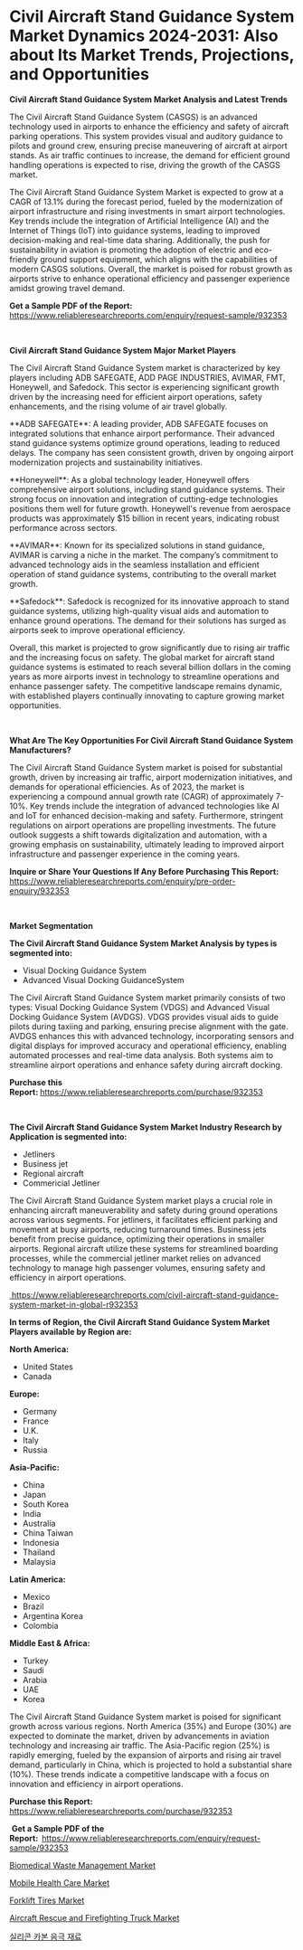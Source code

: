 <p><h1>Civil Aircraft Stand Guidance System Market Dynamics 2024-2031: Also about Its Market Trends, Projections, and Opportunities</h1></p><p><strong>Civil Aircraft Stand Guidance System Market Analysis and Latest Trends</strong></p>
<p><p>The Civil Aircraft Stand Guidance System (CASGS) is an advanced technology used in airports to enhance the efficiency and safety of aircraft parking operations. This system provides visual and auditory guidance to pilots and ground crew, ensuring precise maneuvering of aircraft at airport stands. As air traffic continues to increase, the demand for efficient ground handling operations is expected to rise, driving the growth of the CASGS market.</p><p>The Civil Aircraft Stand Guidance System Market is expected to grow at a CAGR of 13.1% during the forecast period, fueled by the modernization of airport infrastructure and rising investments in smart airport technologies. Key trends include the integration of Artificial Intelligence (AI) and the Internet of Things (IoT) into guidance systems, leading to improved decision-making and real-time data sharing. Additionally, the push for sustainability in aviation is promoting the adoption of electric and eco-friendly ground support equipment, which aligns with the capabilities of modern CASGS solutions. Overall, the market is poised for robust growth as airports strive to enhance operational efficiency and passenger experience amidst growing travel demand.</p></p>
<p><strong>Get a Sample PDF of the Report:&nbsp;</strong> <a href="https://www.reliableresearchreports.com/enquiry/request-sample/932353">https://www.reliableresearchreports.com/enquiry/request-sample/932353</a></p>
<p>&nbsp;</p>
<p><strong>Civil Aircraft Stand Guidance System Major Market Players</strong></p>
<p><p>The Civil Aircraft Stand Guidance System market is characterized by key players including ADB SAFEGATE, ADD PAGE INDUSTRIES, AVIMAR, FMT, Honeywell, and Safedock. This sector is experiencing significant growth driven by the increasing need for efficient airport operations, safety enhancements, and the rising volume of air travel globally.</p><p>**ADB SAFEGATE**: A leading provider, ADB SAFEGATE focuses on integrated solutions that enhance airport performance. Their advanced stand guidance systems optimize ground operations, leading to reduced delays. The company has seen consistent growth, driven by ongoing airport modernization projects and sustainability initiatives.</p><p>**Honeywell**: As a global technology leader, Honeywell offers comprehensive airport solutions, including stand guidance systems. Their strong focus on innovation and integration of cutting-edge technologies positions them well for future growth. Honeywell's revenue from aerospace products was approximately $15 billion in recent years, indicating robust performance across sectors.</p><p>**AVIMAR**: Known for its specialized solutions in stand guidance, AVIMAR is carving a niche in the market. The company’s commitment to advanced technology aids in the seamless installation and efficient operation of stand guidance systems, contributing to the overall market growth.</p><p>**Safedock**: Safedock is recognized for its innovative approach to stand guidance systems, utilizing high-quality visual aids and automation to enhance ground operations. The demand for their solutions has surged as airports seek to improve operational efficiency.</p><p>Overall, this market is projected to grow significantly due to rising air traffic and the increasing focus on safety. The global market for aircraft stand guidance systems is estimated to reach several billion dollars in the coming years as more airports invest in technology to streamline operations and enhance passenger safety. The competitive landscape remains dynamic, with established players continually innovating to capture growing market opportunities.</p></p>
<p>&nbsp;</p>
<p><strong>What Are The Key Opportunities For Civil Aircraft Stand Guidance System Manufacturers?</strong></p>
<p><p>The Civil Aircraft Stand Guidance System market is poised for substantial growth, driven by increasing air traffic, airport modernization initiatives, and demands for operational efficiencies. As of 2023, the market is experiencing a compound annual growth rate (CAGR) of approximately 7-10%. Key trends include the integration of advanced technologies like AI and IoT for enhanced decision-making and safety. Furthermore, stringent regulations on airport operations are propelling investments. The future outlook suggests a shift towards digitalization and automation, with a growing emphasis on sustainability, ultimately leading to improved airport infrastructure and passenger experience in the coming years.</p></p>
<p><strong>Inquire or Share Your Questions If Any Before Purchasing This Report:</strong> <a href="https://www.reliableresearchreports.com/enquiry/pre-order-enquiry/932353">https://www.reliableresearchreports.com/enquiry/pre-order-enquiry/932353</a></p>
<p>&nbsp;</p>
<p><strong>Market Segmentation</strong></p>
<p><strong>The Civil Aircraft Stand Guidance System Market Analysis by types is segmented into:</strong></p>
<p><ul><li>Visual Docking Guidance System</li><li>Advanced Visual Docking GuidanceSystem</li></ul></p>
<p><p>The Civil Aircraft Stand Guidance System market primarily consists of two types: Visual Docking Guidance System (VDGS) and Advanced Visual Docking Guidance System (AVDGS). VDGS provides visual aids to guide pilots during taxiing and parking, ensuring precise alignment with the gate. AVDGS enhances this with advanced technology, incorporating sensors and digital displays for improved accuracy and operational efficiency, enabling automated processes and real-time data analysis. Both systems aim to streamline airport operations and enhance safety during aircraft docking.</p></p>
<p><strong>Purchase this Report:&nbsp;</strong><a href="https://www.reliableresearchreports.com/purchase/932353">https://www.reliableresearchreports.com/purchase/932353</a></p>
<p>&nbsp;</p>
<p><strong>The Civil Aircraft Stand Guidance System Market Industry Research by Application is segmented into:</strong></p>
<p><ul><li>Jetliners</li><li>Business jet</li><li>Regional aircraft</li><li>Commericial Jetliner</li></ul></p>
<p><p>The Civil Aircraft Stand Guidance System market plays a crucial role in enhancing aircraft maneuverability and safety during ground operations across various segments. For jetliners, it facilitates efficient parking and movement at busy airports, reducing turnaround times. Business jets benefit from precise guidance, optimizing their operations in smaller airports. Regional aircraft utilize these systems for streamlined boarding processes, while the commercial jetliner market relies on advanced technology to manage high passenger volumes, ensuring safety and efficiency in airport operations.</p></p>
<p><a href="https://www.reliableresearchreports.com/civil-aircraft-stand-guidance-system-market-in-global-r932353">&nbsp;https://www.reliableresearchreports.com/civil-aircraft-stand-guidance-system-market-in-global-r932353</a></p>
<p><strong>In terms of Region, the Civil Aircraft Stand Guidance System Market Players available by Region are:</strong></p>
<p>
    <p> <strong> North America: </strong>
        <ul>
            <li>United States</li>
            <li>Canada</li>
        </ul>
        </p> 
    <p> <strong> Europe: </strong>
        <ul>
            <li>Germany</li>
            <li>France</li>
            <li>U.K.</li>
            <li>Italy</li>
            <li>Russia</li>
        </ul>
        </p> 
    <p> <strong> Asia-Pacific: </strong>
        <ul>
            <li>China</li>
            <li>Japan</li>
            <li>South Korea</li>
            <li>India</li>
            <li>Australia</li>
            <li>China Taiwan</li>
            <li>Indonesia</li>
            <li>Thailand</li>
            <li>Malaysia</li>
        </ul>
        </p> 
    <p> <strong> Latin America: </strong>
        <ul>
            <li>Mexico</li>
            <li>Brazil</li>
            <li>Argentina Korea</li>
            <li>Colombia</li>
        </ul>
        </p> 
    <p> <strong> Middle East & Africa: </strong>
        <ul>
            <li>Turkey</li>
            <li>Saudi</li>
            <li>Arabia</li>
            <li>UAE</li>
            <li>Korea</li>
        </ul>
    </p>
    </p>
<p><p>The Civil Aircraft Stand Guidance System market is poised for significant growth across various regions. North America (35%) and Europe (30%) are expected to dominate the market, driven by advancements in aviation technology and increasing air traffic. The Asia-Pacific region (25%) is rapidly emerging, fueled by the expansion of airports and rising air travel demand, particularly in China, which is projected to hold a substantial share (10%). These trends indicate a competitive landscape with a focus on innovation and efficiency in airport operations.</p></p>
<p><strong>Purchase this Report: </strong><a href="https://www.reliableresearchreports.com/purchase/932353">https://www.reliableresearchreports.com/purchase/932353</a></p>
<p>&nbsp;<strong>Get a Sample PDF of the Report:&nbsp;&nbsp;</strong><a href="https://www.reliableresearchreports.com/enquiry/request-sample/932353">https://www.reliableresearchreports.com/enquiry/request-sample/932353</a></p>
<p><strong></strong></p>
<p><p><a href="https://www.linkedin.com/pulse/global-biomedical-waste-management-market-size-trends-analysis-drcoe?trackingId=Y9kGeF9HQTy1sg4ArBRaPQ%3D%3D">Biomedical Waste Management Market</a></p><p><a href="https://www.linkedin.com/pulse/mobile-health-care-market-report-product-type-monitoring-servicesdiagnostic-9f3xe?trackingId=wk4FcdVZQLK4dr44FqbP6A%3D%3D">Mobile Health Care Market</a></p><p><a href="https://medium.com/@paulalkim0612024/the-forklift-tires-market-decisions-are-mostly-driven-by-resource-optimization-and-27d6b4dacf3a">Forklift Tires Market</a></p><p><a href="https://issuu.com/reportprime-2/docs/aircraft-rescue-and-firefighting-tr_7a30366b830a48">Aircraft Rescue and Firefighting Truck Market</a></p><p><a href="https://medium.com/@laurance99/silicon-carbon-negative-electrode-material-market-%EC%9D%98-%EA%B8%80%EB%A1%9C%EB%B2%8C-%EC%8B%9C%EC%9E%A5-%EA%B0%9C%EC%9A%94%EB%8A%94-%EC%A0%84-%EC%84%B8%EA%B3%84-%EB%B0%8F-%EC%A3%BC%EC%9A%94-%EC%8B%9C%EC%9E%A5%EC%9D%98-%EC%82%B0%EC%97%85%EC%97%90-%EC%98%81%ED%96%A5%EC%9D%84-%EB%AF%B8%EC%B9%98%EB%8A%94-%EC%A3%BC%EC%9A%94-%ED%8A%B8%EB%A0%8C%EB%93%9C%EC%97%90-be86603e18b2">실리콘 카본 음극 재료</a></p></p>